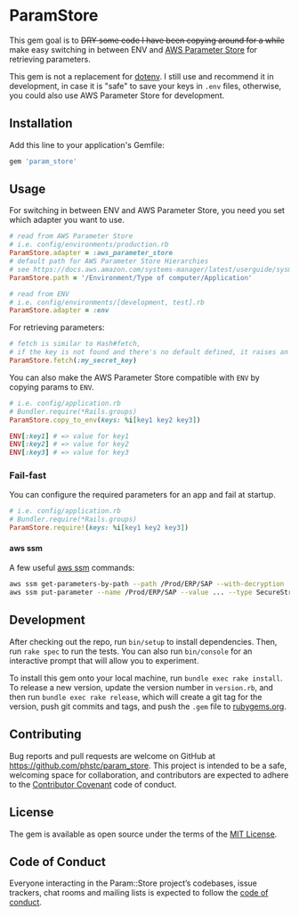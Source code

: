 # ParamStore

This gem goal is to <strike>DRY some code I have been copying around for a while</strike> make easy switching in between ENV and [AWS Parameter Store](https://docs.aws.amazon.com/systems-manager/latest/userguide/systems-manager-paramstore.html) for retrieving parameters.

This gem is not a replacement for [dotenv](https://github.com/bkeepers/dotenv). I still use and recommend it in development, in case it is "safe" to save your keys in `.env` files, otherwise, you could also use AWS Parameter Store for development.


## Installation

Add this line to your application's Gemfile:

```ruby
gem 'param_store'
```

## Usage

For switching in between ENV and AWS Parameter Store, you need you set which adapter you want to use.

```ruby
# read from AWS Parameter Store
# i.e. config/environments/production.rb
ParamStore.adapter = :aws_parameter_store
# default path for AWS Parameter Store Hierarchies
# see https://docs.aws.amazon.com/systems-manager/latest/userguide/sysman-paramstore-su-organize.html
ParamStore.path = '/Environment/Type of computer/Application'

# read from ENV
# i.e. config/environments/[development, test].rb
ParamStore.adapter = :env
```

For retrieving parameters:

```ruby
# fetch is similar to Hash#fetch,
# if the key is not found and there's no default defined, it raises an error
ParamStore.fetch(:my_secret_key)
```

You can also make the AWS Parameter Store compatible with `ENV` by copying params to `ENV`.

```ruby
# i.e. config/application.rb
# Bundler.require(*Rails.groups)
ParamStore.copy_to_env(keys: %i[key1 key2 key3])

ENV[:key1] # => value for key1
ENV[:key2] # => value for key2
ENV[:key3] # => value for key3
```

### Fail-fast

You can configure the required parameters for an app and fail at startup.

```ruby
# i.e. config/application.rb
# Bundler.require(*Rails.groups)
ParamStore.require!(keys: %i[key1 key2 key3])
```

#### aws ssm

A few useful [aws ssm](https://docs.aws.amazon.com/cli/latest/reference/ssm/index.html) commands:

```sh
aws ssm get-parameters-by-path --path /Prod/ERP/SAP --with-decryption
aws ssm put-parameter --name /Prod/ERP/SAP --value ... --type SecureString
```


## Development

After checking out the repo, run `bin/setup` to install dependencies. Then, run `rake spec` to run the tests. You can also run `bin/console` for an interactive prompt that will allow you to experiment.

To install this gem onto your local machine, run `bundle exec rake install`. To release a new version, update the version number in `version.rb`, and then run `bundle exec rake release`, which will create a git tag for the version, push git commits and tags, and push the `.gem` file to [rubygems.org](https://rubygems.org).

## Contributing

Bug reports and pull requests are welcome on GitHub at https://github.com/phstc/param_store. This project is intended to be a safe, welcoming space for collaboration, and contributors are expected to adhere to the [Contributor Covenant](http://contributor-covenant.org) code of conduct.

## License

The gem is available as open source under the terms of the [MIT License](https://opensource.org/licenses/MIT).

## Code of Conduct

Everyone interacting in the Param::Store project’s codebases, issue trackers, chat rooms and mailing lists is expected to follow the [code of conduct](https://github.com/phstc/param_store/blob/master/CODE_OF_CONDUCT.md).
